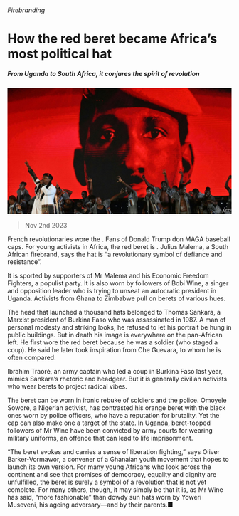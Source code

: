 ###### Firebranding

# How the red beret became Africa’s most political hat 

##### From Uganda to South Africa, it conjures the spirit of revolution 

![image](images/20231104_MAP509.jpg) 

> Nov 2nd 2023 

French revolutionaries wore the . Fans of Donald Trump don MAGA baseball caps. For young activists in Africa, the red beret is . Julius Malema, a South African firebrand, says the hat is “a revolutionary symbol of defiance and resistance”.

It is sported by supporters of Mr Malema and his Economic Freedom Fighters, a populist party. It is also worn by followers of Bobi Wine, a singer and opposition leader who is trying to unseat an autocratic president in Uganda. Activists from Ghana to Zimbabwe pull on berets of various hues.

The head that launched a thousand hats belonged to Thomas Sankara, a Marxist president of Burkina Faso who was assassinated in 1987. A man of personal modesty and striking looks, he refused to let his portrait be hung in public buildings. But in death his image is everywhere on the pan-African left. He first wore the red beret because he was a soldier (who staged a coup). He said he later took inspiration from Che Guevara, to whom he is often compared.

Ibrahim Traoré, an army captain who led a coup in Burkina Faso last year, mimics Sankara’s rhetoric and headgear. But it is generally civilian activists who wear berets to project radical vibes. 

The beret can be worn in ironic rebuke of soldiers and the police. Omoyele Sowore, a Nigerian activist, has contrasted his orange beret with the black ones worn by police officers, who have a reputation for brutality. Yet the cap can also make one a target of the state. In Uganda, beret-topped followers of Mr Wine have been convicted by army courts for wearing military uniforms, an offence that can lead to life imprisonment. 

“The beret evokes and carries a sense of liberation fighting,” says Oliver Barker-Vormawor, a convener of a Ghanaian youth movement that hopes to launch its own version. For many young Africans who look across the continent and see that promises of democracy, equality and dignity are unfulfilled, the beret is surely a symbol of a revolution that is not yet complete. For many others, though, it may simply be that it is, as Mr Wine has said, “more fashionable” than dowdy sun hats worn by Yoweri Museveni, his ageing adversary—and by their parents.■

